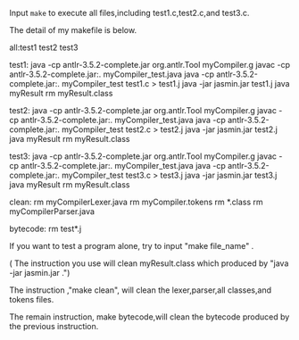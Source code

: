 Input `make` to execute all files,including test1.c,test2.c,and test3.c.

The detail of my makefile is below.


all:test1 test2 test3

test1:
	java  -cp antlr-3.5.2-complete.jar org.antlr.Tool myCompiler.g
	javac -cp antlr-3.5.2-complete.jar:. myCompiler_test.java
	java  -cp antlr-3.5.2-complete.jar:. myCompiler_test test1.c > test1.j
	java -jar jasmin.jar test1.j
	java myResult
	rm myResult.class

test2:
	java  -cp antlr-3.5.2-complete.jar org.antlr.Tool myCompiler.g
	javac -cp antlr-3.5.2-complete.jar:. myCompiler_test.java
	java  -cp antlr-3.5.2-complete.jar:. myCompiler_test test2.c > test2.j
	java -jar jasmin.jar test2.j
	java myResult
	rm myResult.class

test3:
	java  -cp antlr-3.5.2-complete.jar org.antlr.Tool myCompiler.g
	javac -cp antlr-3.5.2-complete.jar:. myCompiler_test.java
	java  -cp antlr-3.5.2-complete.jar:. myCompiler_test test3.c > test3.j
	java -jar jasmin.jar test3.j
	java myResult
	rm myResult.class

clean:
	rm myCompilerLexer.java 
	rm myCompiler.tokens 
	rm *.class 
	rm myCompilerParser.java 
	
bytecode:
	rm test*.j


If you want to test a program alone, try to input "make file_name" .

( The instruction you use will clean myResult.class which produced by "java -jar jasmin.jar <bytecode>.")

The instruction ,"make clean", will clean the lexer,parser,all classes,and tokens files.

The remain instruction, make bytecode,will clean the bytecode produced by the previous instruction.
